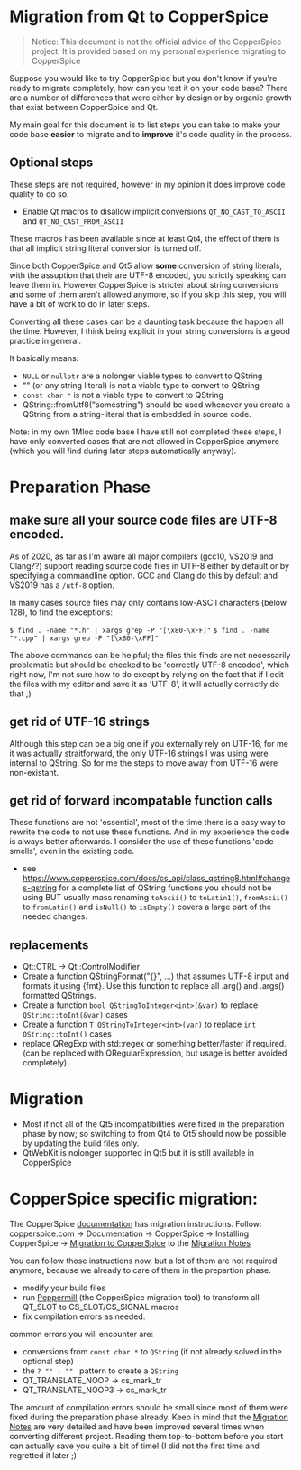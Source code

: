 # Migration from Qt to CopperSpice

> Notice: This document is not the official advice of the CopperSpice project. It is provided based on my personal experience migrating to CopperSpice

Suppose you would like to try CopperSpice but you don't know if you're ready to migrate completely, how can you test it on your code base?
There are a number of differences that were either by design or by organic growth that exist between CopperSpice and Qt.

My main goal for this document is to list steps you can take to make your code base **easier** to migrate and to **improve** it's code quality in the process.

## Optional steps

These steps are not required, however in my opinion it does improve code quality to do so.

- Enable Qt macros to disallow implicit conversions `QT_NO_CAST_TO_ASCII` and `QT_NO_CAST_FROM_ASCII`

These macros has been available since at least Qt4, the effect of them is that all implicit string literal conversion is turned off.

Since both CopperSpice and Qt5 allow **some** conversion of string literals, with the assuption that their are UTF-8 encoded, you strictly speaking can leave them in.
However CopperSpice is stricter about string conversions and some of them aren't allowed anymore, so if you skip this step, you will have a bit of work to do in later steps.

Converting all these cases can be a daunting task because the happen all the time. However, I think being explicit in your string conversions is a good practice in general.

It basically means:

- `NULL` or `nullptr` are a nolonger viable types to convert to QString
- "" (or any string literal) is not a viable type to convert to QString
- `const char *` is not a viable type to convert to QString
- QString::fromUtf8("somestring") should be used whenever you create a QString from a string-literal that is embedded in source code.

Note: in my own 1Mloc code base I have still not completed these steps, I have only converted cases that are not allowed in CopperSpice anymore (which you will find during later steps automatically anyway).

# Preparation Phase

## make sure all your source code files are UTF-8 encoded.

As of 2020, as far as I'm aware all major compilers (gcc10, VS2019 and Clang??) support reading source code files in UTF-8 either by default or by specifying a commandline option. GCC and Clang do this by default and VS2019 has a `/utf-8` option.

In many cases source files may only contains low-ASCII characters (below 128), to find the exceptions:

`$ find . -name "*.h" | xargs grep -P "[\x80-\xFF]"`
`$ find . -name "*.cpp" | xargs grep -P "[\x80-\xFF]"`

The above commands can be helpful; the files this finds are not necessarily problematic but should be checked to be 'correctly UTF-8 encoded', which right now, I'm not sure how to do except by relying on the fact that if I edit the files with my editor and save it as 'UTF-8', it will actually correctly do that ;)

## get rid of UTF-16 strings

Although this step can be a big one if you externally rely on UTF-16, for me it was actually straitforward, the only UTF-16 strings I was using were internal to QString. So for me the steps to move away from UTF-16 were non-existant.

## get rid of forward incompatable function calls

These functions are not 'essential', most of the time there is a easy way to rewrite the code to not use these functions.
And in my experience the code is always better afterwards. I consider the use of these functions 'code smells', even in the existing code.

- see https://www.copperspice.com/docs/cs_api/class_qstring8.html#changes-qstring for a complete list of QString functions you should not be using BUT usually mass renaming `toAscii()` to `toLatin1()`, `fromAscii()` to `fromLatin()` and `isNull()` to `isEmpty()` covers a large part of the needed changes.


## replacements

- Qt::CTRL -> Qt::ControlModifier
- Create a function QStringFormat("{}", ...) that assumes UTF-8 input and formats it using {fmt}. Use this function to replace all .arg() and .args() formatted QStrings.
- Create a function `bool QStringToInteger<int>(&var)` to replace `QString::toInt(&var)` cases
- Create a function `T QStringToInteger<int>(var)` to replace `int QString::toInt()` cases
- replace QRegExp with std::regex or something better/faster if required. (can be replaced with QRegularExpression, but usage is better avoided completely)

# Migration

- Most if not all of the Qt5 incompatibilities were fixed in the preparation phase by now; so switching to from Qt4 to Qt5 should now be possible by updating the build files only.
- QtWebKit is nolonger supported in Qt5 but it is still available in CopperSpice

# CopperSpice specific migration:

The CopperSpice [documentation](https://www.copperspice.com/documentation.html) has migration instructions.
Follow: copperspice.com -> Documentation -> CopperSpice -> Installing CopperSpice -> [Migration to CopperSpice](https://www.copperspice.com/docs/cs_overview/migration.html) to the [Migration Notes](https://www.copperspice.com/docs/cs_overview/cs-migration.html)

You can follow those instructions now, but a lot of them are not required anymore, because we already to care of them in the prepartion phase.

- modify your build files 
- run [Peppermill](https://www.copperspice.com/documentation-peppermill.html) (the CopperSpice migration tool) to transform all QT_SLOT to CS_SLOT/CS_SIGNAL macros
- fix compilation errors as needed.

common errors you will encounter are:


- conversions from `const char *` to `QString` (if not already solved in the optional step)
- the `? "" : "" ` pattern to create a `QString`
- QT_TRANSLATE_NOOP -> cs_mark_tr
- QT_TRANSLATE_NOOP3 -> cs_mark_tr

The amount of compilation errors should be small since most of them were fixed during the preparation phase already.
Keep in mind that the [Migration Notes](https://www.copperspice.com/docs/cs_overview/cs-migration.html) are very detailed and have been improved several times when converting different project. Reading them top-to-bottom before you start can actually save you quite a bit of time! (I did not the first time and regretted it later ;)

